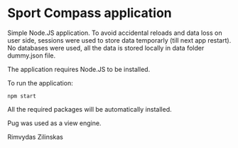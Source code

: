 # Sport Compass application

Simple Node.JS application. To avoid accidental reloads and data loss on user side, sessions were used to store data temporarly (till next app restart).
No databases were used, all the data is stored locally in data folder dummy.json file.

The application requires Node.JS to be installed.

To run the application: 
```
npm start
```
All the required packages will be automatically installed.

Pug was used as a view engine.

Rimvydas Zilinskas
